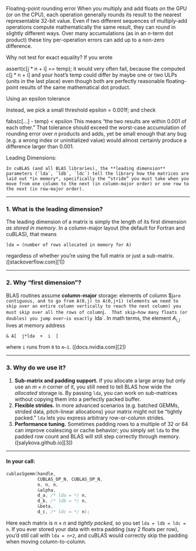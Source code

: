 Floating-point rounding error
When you multiply and add floats on the GPU (or on the CPU), each operation generally rounds its result to the nearest representable 32-bit value. Even if two different sequences of multiply-add operations compute mathematically the same result, they can round in slightly different ways. Over many accumulations (as in an 𝑛-term dot product) these tiny per-operation errors can add up to a non-zero difference.

Why not test for exact equality?
If you wrote


assert(c[j * n + i] == temp);
it would very often fail, because the computed c[j * n + i] and your host’s temp could differ by maybe one or two ULPs (units in the last place) even though both are perfectly reasonable floating-point results of the same mathematical dot product.

Using an epsilon tolerance

Instead, we pick a small threshold epsilon = 0.001f; and check


fabs(c[...] - temp) < epsilon
This means “the two results are within 0.001 of each other.” That tolerance should exceed the worst-case accumulation of rounding error over 𝑛 products and adds, yet be small enough that any bug (e.g. a wrong index or uninitialized value) would almost certainly produce a difference larger than 0.001.


Leading Dimensions:

    In cuBLAS (and all BLAS libraries), the **leading dimension** parameters (`lda`, `ldb`, `ldc`) tell the library how the matrices are laid out *in memory*, specifically the “stride” you must take when you move from one column to the next (in column-major order) or one row to the next (in row-major order).

---

### 1. What is the leading dimension?

The leading dimension of a matrix is simply the length of its first dimension *as stored in memory*.  In a column-major layout (the default for Fortran and cuBLAS), that means

```
lda = (number of rows allocated in memory for A)  
```

regardless of whether you’re using the full matrix or just a sub-matrix. ([stackoverflow.com][1])

---

### 2. Why “first dimension”?

BLAS routines assume **column-major** storage: elements of column \$j`are contiguous, and to go from A(0,j) to A(0,j+1) (elements we need to skip over an entire column vertically to reach the next column) you must skip over all the rows of column`j`.  That skip—how many floats (or doubles) you jump over—is exactly `lda\`.  In math terms, the element  $A_{i,j}$ lives at memory address

```
& A[  j*lda  +  i  ]
```

where `i` runs from `0` to `m−1`. ([docs.nvidia.com][2])

---

### 3. Why do we use it?

1. **Sub-matrix and padding support.**  If you allocate a large array but only use an $m\times n$ corner of it, you still need to tell BLAS how wide the *allocated* storage is.  By passing `lda`, you can work on sub-matrices without copying them into a perfectly packed buffer.
2. **Flexible strides.**  In more advanced scenarios (e.g. batched GEMMs, strided data, pitch-linear allocations) your matrix might not be “tightly packed.”  `lda` lets you express arbitrary row-or-column strides.
3. **Performance tuning.**  Sometimes padding rows to a multiple of 32 or 64 can improve coalescing or cache behavior; you simply set `lda` to the padded row count and BLAS will still step correctly through memory. ([salykova.github.io][3])

---

#### In your call:

```cpp
cublasSgemm(handle,
            CUBLAS_OP_N, CUBLAS_OP_N,
            n, n, n,
            &alpha,
            d_a, /* lda = */ n,
            d_b, /* ldb = */ n,
            &beta,
            d_c, /* ldc = */ n);
```

Here each matrix is $n\times n$ and *tightly packed*, so you set `lda = ldb = ldc = n`.  If you ever stored your data with extra padding (say 2 floats per row), you’d still call with `lda = n+2`, and cuBLAS would correctly skip the padding when moving column-to-column.

